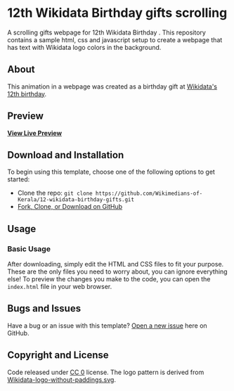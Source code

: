# 12th Wikidata Birthday gifts scrolling
A scrolling gifts webpage for 12th Wikidata Birthday . This repository contains a sample html, css and javascript setup to create a webpage that has text with Wikidata logo colors in the background.

## About

This animation in a webpage was created as a birthday gift at [Wikidata's 12th birthday](https://www.wikidata.org/wiki/Wikidata:Twelfth_Birthday).

## Preview

**[View Live Preview](https://wikimedians-of-kerala.github.io/12-wikidata-birthday-gifts/)**

## Download and Installation

To begin using this template, choose one of the following options to get started:

- Clone the repo: `git clone https://github.com/Wikimedians-of-Kerala/12-wikidata-birthday-gifts.git`
- [Fork, Clone, or Download on GitHub](https://github.com/Wikimedians-of-Kerala/12-wikidata-birthday-gifts)

## Usage

### Basic Usage

After downloading, simply edit the HTML and CSS files to fit your purpose.
These are the only files you need to worry about, you can ignore everything else!
To preview the changes you make to the code, you can open the `index.html` file in your web browser.

## Bugs and Issues

Have a bug or an issue with this template? [Open a new issue](https://github.com/Wikimedians-of-Kerala/12-wikidata-birthday-gifts/issues) here on GitHub.

## Copyright and License

Code released under [CC 0](https://github.com/ainali/wikidata-animated-background/main/LICENSE) license.
The logo pattern is derived from [Wikidata-logo-without-paddings.svg](https://commons.wikimedia.org/wiki/File:Wikidata-logo-without-paddings.svg).
